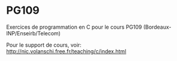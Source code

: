 # PG109
Exercices de programmation en C pour le cours PG109 
(Bordeaux-INP/Enseirb/Telecom)

Pour le support de cours, voir:
 http://nic.volanschi.free.fr/teaching/c/index.html

